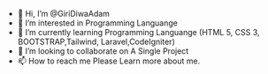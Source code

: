 - 👋 Hi, I’m @GiriDiwaAdam
- 👀 I’m interested in Programming Languange
- 🌱 I’m currently learning Programming Languange (HTML 5, CSS 3, BOOTSTRAP,Tailwind, Laravel,CodeIgniter)
- 💞️ I’m looking to collaborate on A Single Project
- 📫 How to reach me Please Learn more about me.

<!---
GiriDiwaAdam/GiriDiwaAdam is a ✨ special ✨ repository because its `README.md` (this file) appears on your GitHub profile.
You can click the Preview link to take a look at your changes.
--->
